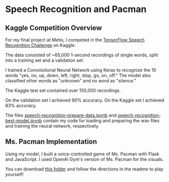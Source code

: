 # Speech Recognition and Pacman

## Kaggle Competition Overview
For my final project at Metis, I competed in the [TensorFlow Speech Recognition Challenge](https://www.kaggle.com/c/tensorflow-speech-recognition-challenge) on Kaggle.

The data consisted of ~65,000 1-second recordings of single words, split into a training set and a validation set.

I trained a Convolutional Neural Network using Keras to recognize the 10 words "yes, no, up, down, left, right, stop, go, on, off." The model also classified other words as "unknown" and no word as "silence."

The Kaggle test set contained over 150,000 recordings. 

On the validation set I achieved 90% accuracy. On the Kaggle set I achieved 83% accuracy.

The files [speech-recognition-prepare-data.ipynb](../blob/master/speech-recognition-prepare-data.ipynb) and [speech-recognition-best-model.ipynb](../blob/master/speech-recognition-best-model.ipynb) contain my code for loading and preparing the wav files and training the neural network, respectively.

## Ms. Pacman Implementation
Using my model, I built a voice-controlled game of Ms. Pacman with Flask and JavaScript. I used OpenAI Gym's version of Ms. Pacman for the visuals.

You can download [this folder](../tree/master/pacman_app_live) and follow the directions in the readme to play yourself!
